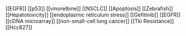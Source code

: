 [[EGFR]]
[[p53]]
[[vinorelbine]]
[[NSCLC]]
[[Apoptosis]]
[[Zebrafish]]
[[Hepatotoxicity]]
[[endoplasmic reticulum stress]]
[[Gefitinib]]
[[EGFR]]
[[cDNA microarray]]
[[non-small-cell lung cancer]]
[[Tki Resistance]]
[[Hcc827]]
